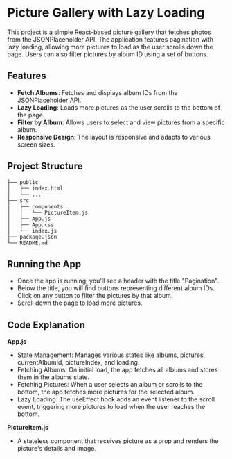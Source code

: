 # Picture Gallery with Lazy Loading

This project is a simple React-based picture gallery that fetches photos from the JSONPlaceholder API. The application features pagination with lazy loading, allowing more pictures to load as the user scrolls down the page. Users can also filter pictures by album ID using a set of buttons.

## Features

- **Fetch Albums**: Fetches and displays album IDs from the JSONPlaceholder API.
- **Lazy Loading**: Loads more pictures as the user scrolls to the bottom of the page.
- **Filter by Album**: Allows users to select and view pictures from a specific album.
- **Responsive Design**: The layout is responsive and adapts to various screen sizes.

## Project Structure

```plaintext
├── public
│   ├── index.html
│   └── ...
├── src
│   ├── components
│   │   └── PictureItem.js
│   ├── App.js
│   ├── App.css
│   └── index.js
├── package.json
└── README.md
```

## Running the App

- Once the app is running, you'll see a header with the title "Pagination".
- Below the title, you will find buttons representing different album IDs. Click on any button to filter the pictures by that album.
- Scroll down the page to load more pictures.

## Code Explanation
**App.js**
- State Management: Manages various states like albums, pictures, currentAlbumId, pictureIndex, and loading.
- Fetching Albums: On initial load, the app fetches all albums and stores them in the albums state.
- Fetching Pictures: When a user selects an album or scrolls to the bottom, the app fetches more pictures for the selected album.
- Lazy Loading: The useEffect hook adds an event listener to the scroll event, triggering more pictures to load when the user reaches the bottom.

**PictureItem.js**
- A stateless component that receives picture as a prop and renders the picture's details and image.